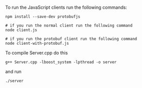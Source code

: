 To run the JavaScript clients run the following commands:

```
npm install --save-dev protobufjs

# if you run the normal client run the following command
node client.js

# if you run the protobuf client run the following command
node client-with-protobuf.js
```

To compile Server.cpp do this

```
g++ Server.cpp -lboost_system -lpthread -o server
```

and run

```
./server
```
